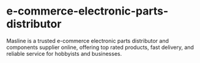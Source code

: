 # e-commerce-electronic-parts-distributor
Masline is a trusted e-commerce electronic parts distributor and components supplier online, offering top rated products, fast delivery, and reliable service for hobbyists and businesses.
